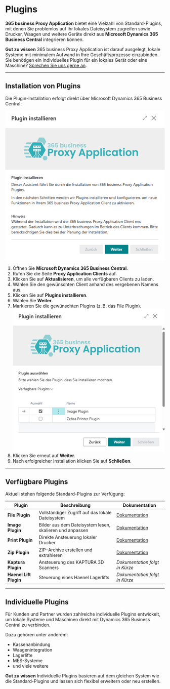 # Plugins

**365 business Proxy Application** bietet eine Vielzahl von Standard-Plugins, mit denen Sie problemlos auf Ihr lokales Dateisystem zugreifen sowie Drucker, Waagen und weitere Geräte direkt aus **Microsoft Dynamics 365 Business Central** integrieren können.

<div class="alert alert-notice">
    <i class="fa-light fa-hand-point-up fa-lg"></i>
    <strong>Gut zu wissen</strong>
    365 business Proxy Application ist darauf ausgelegt, lokale Systeme mit minimalem Aufwand in Ihre Geschäftsprozesse einzubinden.<br>
    Sie benötigen ein individuelles Plugin für ein lokales Gerät oder eine Maschine? <a href="https://365businessdev.com/kontakt/" target="_blank">Sprechen Sie uns gerne an</a>.
</div>

---

## Installation von Plugins

Die Plugin-Installation erfolgt direkt über Microsoft Dynamics 365 Business Central:

![Proxy Application Client Plugin Installation](/assets/images/365-business-proxy-application/proxyapp-installplugin-de-DE.gif)

1. Öffnen Sie **Microsoft Dynamics 365 Business Central**.
2. Rufen Sie die Seite **Proxy Application Clients** auf.
3. Klicken Sie auf **Aktualisieren**, um alle verfügbaren Clients zu laden.
4. Wählen Sie den gewünschten Client anhand des vergebenen Namens aus.
5. Klicken Sie auf **Plugins installieren**.
6. Wählen Sie **Weiter**.
7. Markieren Sie die gewünschten Plugins (z. B. das File Plugin).<br>
   ![Plugin Auswahl](/assets/images/365-business-proxy-application/2fd00b9a-6e91-4db9-9418-05a7cb61c22f.png)
8. Klicken Sie erneut auf **Weiter**.
9. Nach erfolgreicher Installation klicken Sie auf **Schließen**.

---

## Verfügbare Plugins

Aktuell stehen folgende Standard-Plugins zur Verfügung:

| Plugin              | Beschreibung                                                        | Dokumentation                          |
|---------------------|---------------------------------------------------------------------|----------------------------------------|
| **File Plugin**     | Vollständiger Zugriff auf das lokale Dateisystem                    | [Dokumentation](plugins/file.md)       |
| **Image Plugin**    | Bilder aus dem Dateisystem lesen, skalieren und anpassen            | [Dokumentation](plugins/image.md)      |
| **Print Plugin**    | Direkte Ansteuerung lokaler Drucker                                 | [Dokumentation](plugins/print.md)      |
| **Zip Plugin**      | ZIP-Archive erstellen und extrahieren                               | [Dokumentation](plugins/zip.md)        |
| **Kaptura Plugin**  | Ansteuerung des KAPTURA 3D Scanners                                 | *Dokumentation folgt in Kürze*         |
| **Haenel Lift Plugin** | Steuerung eines Haenel Lagerlifts                              | *Dokumentation folgt in Kürze*         |


---

## Individuelle Plugins

Für Kunden und Partner wurden zahlreiche individuelle Plugins entwickelt, um lokale Systeme und Maschinen direkt mit Dynamics 365 Business Central zu verbinden.

Dazu gehören unter anderem:

- Kassenanbindung
- Waagenintegration
- Lagerlifte
- MES-Systeme
- und viele weitere

<div class="alert alert-notice">
    <i class="fa-light fa-hand-point-up fa-lg"></i>
    <strong>Gut zu wissen</strong>
	Individuelle Plugins basieren auf dem gleichen System wie die Standard-Plugins und lassen sich flexibel erweitern oder neu erstellen.
</div>




